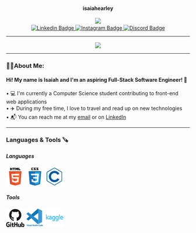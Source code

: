 <!DOCTYPE html>
<!--
**isaiahearley/isaiahearley** is a ✨ _special_ ✨ repository because its `README.md` (this file) appears on your GitHub profile.

Here are some ideas to get you started:

- 🔭 I’m currently working on ...
- 🌱 I’m currently learning ...
- 👯 I’m looking to collaborate on ...
- 🤔 I’m looking for help with ...
- 💬 Ask me about ...
- 📫 How to reach me: ...
- 😄 Pronouns: ...
- ⚡ Fun fact: ...
-->
<html>
<main>
  <!-- Intro Content -->
    <div id="header" align="center">
      <h4>isaiahearley</h4> 
      <img src="https://i.giphy.com/media/Ll22OhMLAlVDb8UQWe/giphy.webp" width="100"> 
        <div id="badges"> 
         <a href="https://www.linkedin.com/in/bsian433/">
          <img src="https://img.shields.io/badge/LinkedIn-blue" alt="Linkedin Badge">
         </a>      
         <a href="https://www.instagram.com/bsian_/">
           <img src="https://img.shields.io/badge/-Instagram-ff69b4" alt="Instagram Badge">
          </a>
         <a href="https://discord.gg/2xV8xPErST">
           <img src="https://img.shields.io/badge/-Discord-blueviolet" alt="Discord Badge">
         </a>
        </div>
    </div>
  <hr>
<!-- About Me -->
      <div class="about-img" align="center">
        <img src="https://c.tenor.com/GfSX-u7VGM4AAAAC/coding.gif" align="center"> 
      </div>
      <hr> 
        <h3>👨‍💻About Me:</h3> 
      <h4>Hi! My name is Isaiah and I'm an aspiring Full-Stack Software Engineer! 👋</h4> 
        <p>
          • 💻 I'm currently a Computer Science student contributing to front-end web applications<br>
          • ✈️ During my free time, I love to travel and read up on new technologies<br> 
          • 📬 You can reach me at my <a href="mailto:pokes135@gmail.com">email</a> or on <a href="https://www.linkedin.com/in/bsian433/">LinkedIn</a>
        </p>
      <hr>
<!-- Skills -->
<h3>Languages & Tools 🪚</h3> 
  <h5>Languages</h5>
  <p> 
   <img src="https://github.com/devicons/devicon/blob/master/icons/html5/html5-original-wordmark.svg" width="50">
   <img src="https://github.com/devicons/devicon/blob/master/icons/css3/css3-original-wordmark.svg" width="50">
   <img src="https://github.com/devicons/devicon/blob/master/icons/c/c-line.svg" width="50">
  </p> 
  <h5>Tools</h5>
  <p>
   <img src="https://github.com/devicons/devicon/blob/master/icons/github/github-original-wordmark.svg" width="50">
   <img src="https://github.com/devicons/devicon/blob/master/icons/vscode/vscode-original-wordmark.svg" width="50"> 
   <img src="https://github.com/devicons/devicon/blob/master/icons/kaggle/kaggle-original-wordmark.svg" width="50">
   <img src="
  </p>
<!-- Currently learning --> 
<h3>I'm currently exploring</h3>
  
    
  </main>
  
</html>
  

  
  
  
  


